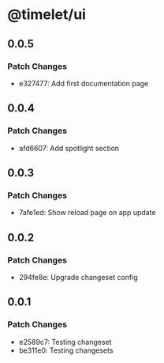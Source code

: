 # @timelet/ui

## 0.0.5

### Patch Changes

- e327477: Add first documentation page

## 0.0.4

### Patch Changes

- afd6607: Add spotlight section

## 0.0.3

### Patch Changes

- 7afe1ed: Show reload page on app update

## 0.0.2

### Patch Changes

- 294fe8e: Upgrade changeset config

## 0.0.1

### Patch Changes

- e2589c7: Testing changeset
- be311e0: Testing changesets
